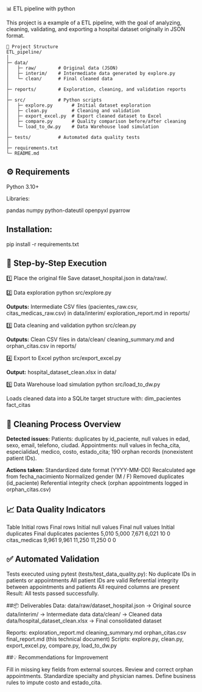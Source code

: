📊 ETL pipeline with python

This project is a example of a ETL pipeline, with the goal of analyzing, cleaning, validating, and exporting a hospital dataset originally in JSON format.

```
📂 Project Structure
ETL_pipeline/
│
├─ data/
│   ├─ raw/        # Original data (JSON)
│   ├─ interim/    # Intermediate data generated by explore.py
│   └─ clean/      # Final cleaned data
│
├─ reports/        # Exploration, cleaning, and validation reports
│
├─ src/            # Python scripts
│   ├─ explore.py       # Initial dataset exploration
│   ├─ clean.py         # Cleaning and validation
│   ├─ export_excel.py  # Export cleaned dataset to Excel
│   ├─ compare.py       # Quality comparison before/after cleaning
│   └─ load_to_dw.py    # Data Warehouse load simulation
│
├─ tests/          # Automated data quality tests
│
├─ requirements.txt
└─ README.md
```

## ⚙️ Requirements

Python 3.10+

Libraries:

pandas
numpy
python-dateutil
openpyxl
pyarrow

## Installation:

pip install -r requirements.txt

## 🚀 Step-by-Step Execution
1️⃣ Place the original file
Save dataset_hospital.json in data/raw/.

2️⃣ Data exploration
python src/explore.py

**Outputs:**
Intermediate CSV files (pacientes_raw.csv, citas_medicas_raw.csv) in data/interim/
exploration_report.md in reports/

3️⃣ Data cleaning and validation
python src/clean.py

**Outputs:**
Clean CSV files in data/clean/
cleaning_summary.md and orphan_citas.csv in reports/

4️⃣ Export to Excel
python src/export_excel.py

**Output:**
hospital_dataset_clean.xlsx in data/

5️⃣ Data Warehouse load simulation
python src/load_to_dw.py


Loads cleaned data into a SQLite target structure with:
dim_pacientes
fact_citas

## 🧹 Cleaning Process Overview

**Detected issues:**
Patients: duplicates by id_paciente, null values in edad, sexo, email, telefono, ciudad.
Appointments: null values in fecha_cita, especialidad, medico, costo, estado_cita; 190 orphan records (nonexistent patient IDs).

**Actions taken:**
Standardized date format (YYYY-MM-DD)
Recalculated age from fecha_nacimiento
Normalized gender (M / F)
Removed duplicates (id_paciente)
Referential integrity check (orphan appointments logged in orphan_citas.csv)

## 📈 Data Quality Indicators
Table	Initial rows	Final rows	Initial null values	Final null values	Initial duplicates	Final duplicates
pacientes	5,010	5,000	7,671	6,021	10	0
citas_medicas	9,961	9,961	11,250	11,250	0	0

## ✅ Automated Validation
Tests executed using pytest (tests/test_data_quality.py):
  No duplicate IDs in patients or appointments
  All patient IDs are valid
  Referential integrity between appointments and patients
  All required columns are present
Result: All tests passed successfully.

##📦 Deliverables
Data:
data/raw/dataset_hospital.json → Original source
data/interim/ → Intermediate data
data/clean/ → Cleaned data
data/hospital_dataset_clean.xlsx → Final consolidated dataset

Reports:
exploration_report.md
cleaning_summary.md
orphan_citas.csv
final_report.md (this technical document)
Scripts: explore.py, clean.py, export_excel.py, compare.py, load_to_dw.py

##💡 Recommendations for Improvement

Fill in missing key fields from external sources.
Review and correct orphan appointments.
Standardize specialty and physician names.
Define business rules to impute costo and estado_cita.
